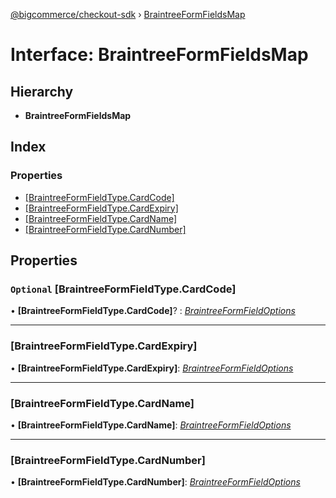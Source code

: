 [@bigcommerce/checkout-sdk](../README.md) › [BraintreeFormFieldsMap](braintreeformfieldsmap.md)

# Interface: BraintreeFormFieldsMap

## Hierarchy

* **BraintreeFormFieldsMap**

## Index

### Properties

* [[BraintreeFormFieldType.CardCode]](braintreeformfieldsmap.md#optional-[braintreeformfieldtype.cardcode])
* [[BraintreeFormFieldType.CardExpiry]](braintreeformfieldsmap.md#[braintreeformfieldtype.cardexpiry])
* [[BraintreeFormFieldType.CardName]](braintreeformfieldsmap.md#[braintreeformfieldtype.cardname])
* [[BraintreeFormFieldType.CardNumber]](braintreeformfieldsmap.md#[braintreeformfieldtype.cardnumber])

## Properties

### `Optional` [BraintreeFormFieldType.CardCode]

• **[BraintreeFormFieldType.CardCode]**? : *[BraintreeFormFieldOptions](braintreeformfieldoptions.md)*

___

###  [BraintreeFormFieldType.CardExpiry]

• **[BraintreeFormFieldType.CardExpiry]**: *[BraintreeFormFieldOptions](braintreeformfieldoptions.md)*

___

###  [BraintreeFormFieldType.CardName]

• **[BraintreeFormFieldType.CardName]**: *[BraintreeFormFieldOptions](braintreeformfieldoptions.md)*

___

###  [BraintreeFormFieldType.CardNumber]

• **[BraintreeFormFieldType.CardNumber]**: *[BraintreeFormFieldOptions](braintreeformfieldoptions.md)*
